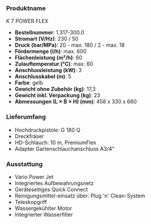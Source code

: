 ### Produktname
K 7 POWER FLEX
- **Bestellnummer**: 1.317-300.0 
- **Stromart (V/Hz)**: 230 / 50
- **Druck (bar/MPa)**: 20 - max. 180 / 2 - max. 18 
- **Fördermenge (l/h)**: max. 600
- **Flächenleistung (m²/h)**: 60
- **Zulauftemperatur (°C)**: max. 60
- **Anschlussleistung (kW)**: 3
- **Anschlusskabel (m)**: 5
- **Farbe**: gelb
- **Gewicht ohne Zubehör (kg)**: 17,3
- **Gewicht inkl. Verpackung (kg)**: 23
- **Abmessungen (L × B × H) (mm)**: 458 x 330 x 660 
### Lieferumfang

- Hochdruckpistole: G 180 Q
- Dreckfräser
- HD-Schlauch: 10 m, PremiumFlex
- Adapter Gartenschlauchanschluss A3/4" 

### Ausstattung

- Vario Power Jet
- Integriertes Aufbewahrungsnetz
- Geräteseitiges Quick Connect
- Reinigungsmittel-einsatz über: Plug 'n' Clean-System
- Teleskopgriff
- Wassergekühlter Motor
- Integrierter Wasserfilter
